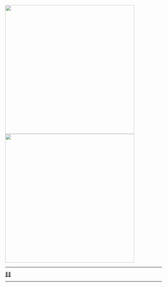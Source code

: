 <div style="display: flex; align-items: center;">
<a href="https://github.com/quackNicolas">
<img width="415px" src="https://github-readme-stats.vercel.app/api?username=quackNicolas&show_icons=true&theme=dracula&include_all_commits=true&count_private=true">
<img width="415px" src="https://github-readme-stats.vercel.app/api/top-langs/?username=quackNicolas&layout=compact">
 </div>
 <hr>
 🗿🍷
 <hr>

